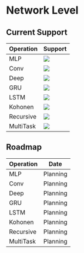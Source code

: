 # Network Level

## Current Support

Operation | Support
------------ | -------------
MLP | ![](https://raw.githubusercontent.com/snownz/Virtual-Intelligence/Git/Info/images/not.png)
Conv | ![](https://raw.githubusercontent.com/snownz/Virtual-Intelligence/Git/Info/images/not.png)
Deep | ![](https://raw.githubusercontent.com/snownz/Virtual-Intelligence/Git/Info/images/not.png)
GRU | ![](https://raw.githubusercontent.com/snownz/Virtual-Intelligence/Git/Info/images/not.png)
LSTM | ![](https://raw.githubusercontent.com/snownz/Virtual-Intelligence/Git/Info/images/not.png)
Kohonen | ![](https://raw.githubusercontent.com/snownz/Virtual-Intelligence/Git/Info/images/not.png)
Recursive | ![](https://raw.githubusercontent.com/snownz/Virtual-Intelligence/Git/Info/images/not.png)
MultiTask | ![](https://raw.githubusercontent.com/snownz/Virtual-Intelligence/Git/Info/images/not.png)

## Roadmap
Operation | Date
------------ | -------------
MLP | Planning
Conv | Planning
Deep | Planning
GRU | Planning
LSTM | Planning
Kohonen | Planning
Recursive | Planning
MultiTask | Planning

